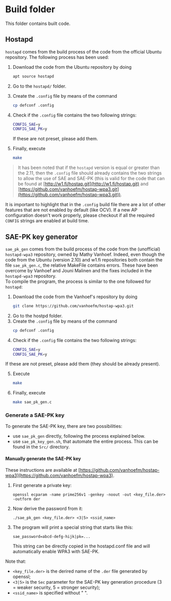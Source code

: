 # Build folder
This folder contains built code.

## Hostapd
`hostapd` comes from the build process of the code from the official Ubuntu repository.
The following process has been used:
1. Download the code from the Ubuntu repository by doing
    ```bash
    apt source hostapd
    ```

2. Go to the `hostapd/` folder.

3. Create the `.config` file by means of the command
    ```bash
    cp defconf .config
    ```

4. Check if the `.config` file contains the two following strings:
    ```bash
    CONFIG_SAE=y
    CONFIG_SAE_PK=y
    ```
    If these are not preset, please add them.

5. Finally, execute
    ```bash
    make
    ```

> It has been noted that if the `hostapd` version is equal or greater than the 2.11,
> then the `.config` file should already contains the two strings to allow the use of SAE and SAE-PK
> (this is valid for the code that can be found at [http://w1.fi/hostap.git](http://w1.fi/hostap.git)
> and [https://github.com/vanhoefm/hostap-wpa3.git](https://github.com/vanhoefm/hostap-wpa3.git)).

It is important to highlight that in the `.config` build file there are a lot of other features that are not enabled by default (like OCV). If a new AP configuration doesn't work properly, please checkout if all the required `CONFIG` strings are enabled at build time.

## SAE-PK key generator
`sae_pk_gen` comes from the build process of the code from the (unofficial) `hostapd-wpa3` repository,
owned by Mathy Vanhoef. Indeed, even though the code from the Ubuntu (version 2.10) and w1.fi repositories
both contain the file `sae_pk_gen.c`, the relative MakeFile contains errors. These have been overcome by
Vanhoef and Jouni Malinen and the fixes included in the `hostapd-wpa3` repository.<br>
To compile the program, the process is similar to the one followed for `hostapd`:
1. Download the code from the Vanhoef's repository by doing
    ```bash
    git clone https://github.com/vanhoefm/hostap-wpa3.git
    ```
2. Go to the hostpd folder.
3. Create the `.config` file by means of the command
    ```bash
    cp defconf .config
    ```
4. Check if the `.config` file contains the two following strings:
    ```bash
    CONFIG_SAE=y
    CONFIG_SAE_PK=y
    ```
If these are not preset, please add them (they should be already present).

5. Execute
    ```bash
    make
    ```
6. Finally, execute
    ```bash
    make sae_pk_gen.c
    ```

### Generate a SAE-PK key
To generate the SAE-PK key, there are two possibilities:
- use `sae_pk_gen` directly, following the process explained below.
- use `sae_pk_key_gen.sh`, that automate the entire process. This can be found in the `Src/` directory.

#### Manually generate the SAE-PK key
These instructions are available at [https://github.com/vanhoefm/hostap-wpa3](https://github.com/vanhoefm/hostap-wpa3).

1. First generate a private key:
    ```
    openssl ecparam -name prime256v1 -genkey -noout -out <key_file.der> -outform der
    ```

2. Now derive the password from it:
    ```
    ./sae_pk_gen <key_file.der> <3|5> <ssid_name>
    ```
3. The program will print a special string that starts like this:
    ```
    sae_password=abcd-defg-hijk|pk=...
    ```

    This string can be directly copied in the hostapd.conf file and will automatically enable WPA3 with SAE-PK.

Note that:
- `<key_file.der>` is the derired name of the `.der` file generated by openssl;
- `<3|5>` is the `Sec` parameter for the SAE-PK key generation procedure (3 = weaker security, 5 = stronger security);
- `<ssid_name>` is specified without " ".
